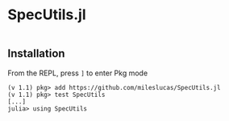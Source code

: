 # SpecUtils.jl

```@contents
```

## Installation

From the REPL, press `]` to enter Pkg mode
```
(v 1.1) pkg> add https://github.com/mileslucas/SpecUtils.jl
(v 1.1) pkg> test SpecUtils
[...]
julia> using SpecUtils
```